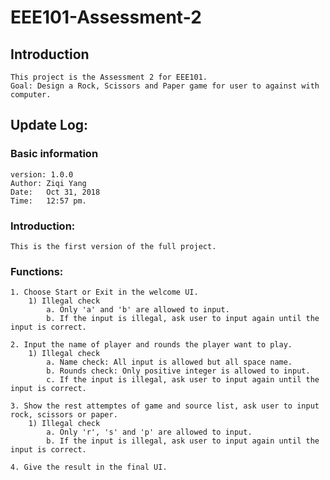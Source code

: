 # EEE101-Assessment-2
## Introduction
    This project is the Assessment 2 for EEE101.
    Goal: Design a Rock, Scissors and Paper game for user to against with computer.
## Update Log:
### Basic information
    version: 1.0.0
    Author: Ziqi Yang
    Date:   Oct 31, 2018
    Time:   12:57 pm.
### Introduction:
    This is the first version of the full project.
### Functions:
    1. Choose Start or Exit in the welcome UI.
        1) Illegal check
            a. Only 'a' and 'b' are allowed to input.
            b. If the input is illegal, ask user to input again until the input is correct.
    
    2. Input the name of player and rounds the player want to play.
        1) Illegal check
            a. Name check: All input is allowed but all space name.
            b. Rounds check: Only positive integer is allowed to input.
            c. If the input is illegal, ask user to input again until the input is correct. 
    
    3. Show the rest attemptes of game and source list, ask user to input rock, scissors or paper.
        1) Illegal check
            a. Only 'r', 's' and 'p' are allowed to input.
            b. If the input is illegal, ask user to input again until the input is correct.
    
    4. Give the result in the final UI.